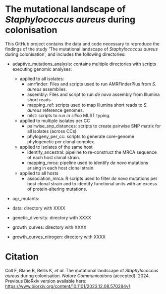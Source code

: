 # The mutational landscape of *Staphylococcus aureus* during colonisation

This GitHub project contains the data and code necessary to reproduce the findings of the study 'The mutational landscape of *Staphylococcus aureus* during colonisation', and includes the following directories:
* adaptive_mutations_analysis: contains multiple directories with scripts executing genomic analyses:
  * applied to all isolates:
    - amrfinder: Files and scripts used to run AMRFinderPlus from *S. aureus* assemblies.
    - assembly: Files and script to run *de novo* assembly from Illumina short reads.
    - mapping_ref: scripts used to map Illumina short reads to *S. aureus* reference genomes.
    - mlst: scripts to run *in silico* MLST typing.
  * applied to multiple isolates per CC
    - pairwise_snp_distances: scripts to create pairwise SNP matrix for all isolates (across CCs)
    - phylogeny_per_cc: scripts to generate core-genome phylogenetic per clonal complex.
  * applied to isolates of the same host
    - identify_ancestral: pipeline to re-construct the MRCA sequence of each host clonal strain.
    - mapping_mrca: pipeline used to identify *de novo* mutations arising in each host clonal strain.
  * applied to all hosts
    - association_mrca: R scripts used to filter *de novo* mutations per host clonal strain and to identify functional units with an excess of protein-altering mutations.

* agr_mutants: 
* data: directory with XXXX
* genetic_diversity: directory with XXXX
* growth_curves: directory with XXXX
* growth_curves_nitrogen: directory with XXXX

# Citation
Coll F, Blane B, Bellis K, *et al.* The mutational landscape of *Staphylococcus aureus* during colonisation. *Nature Communications* (accepted). 2024. 
Previous BioRxiv version available here: https://www.biorxiv.org/content/10.1101/2023.12.08.570284v1
